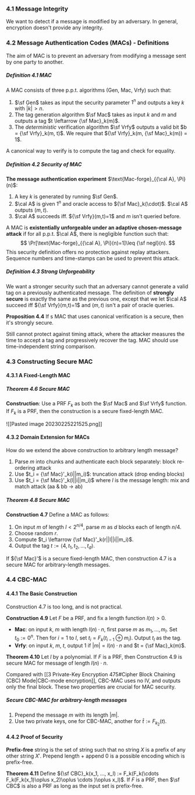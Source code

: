 ### 4.1 Message Integrity

We want to detect if a message is modified by an adversary.  In general, encryption doesn't provide any integrity.

### 4.2 Message Authentication Codes (MACs) - Definitions

The aim of MAC is to prevent an adversary from modifying a message sent by one party to another.

##### Definition 4.1 MAC

A MAC consists of three p.p.t. algorithms (Gen, Mac, Vrfy) such that:

1. $\sf Gen$ takes as input the security parameter $1^n$ and outputs a key $k$ with $|k| > n$.
2. The tag generation algorithm $\sf Mac$ takes as input $k$ and $m$ and outputs a tag $t \leftarrow {\sf Mac}_k(m)$.
3. The *deterministic* verification algorithm $\sf Vrfy$ outputs a valid bit $b = {\sf Vrfy}_k(m, t)$. We require that ${\sf Vrfy}_k(m, {\sf Mac}_k(m)) = 1$.

A canonical way to verify is to compute the tag and check for equality.

##### Definition 4.2 Security of MAC

**The message authentication experiment** $\text{Mac-forge}_{{\cal A}, \Pi}(n)$:

1. A key $k$ is generated by running $\sf Gen$.
2. $\cal A$ is given $1^n$ and oracle access to ${\sf Mac}_k(\cdot)$. $\cal A$ outputs $(m,t)$.
3. $\cal A$ succeeds iff. ${\sf Vrfy}(m,t)=1$ and $m$ isn't queried before.

A MAC is **existentially unforgeable under an adaptive chosen-message attack** if for all p.p.t. $\cal A$, there is negligible function such that:
$$
\Pr[\text{Mac-forge}_{{\cal A}, \Pi}(n)=1]\leq {\sf negl}(n).
$$
This security definition offers no protection against replay attackers. Sequence numbers and time-stamps can be used to prevent this attack.

##### Definition 4.3 Strong Unforgeability

We want a stronger security such that an adversary cannot generate a valid tag on a previously authenticated message. The definition of **strongly secure** is exactly the same as the previous one, except that we let $\cal A$ succeed iff ${\sf Vrfy}(m,t)=1$ and $(m,t)$ isn't a pair of oracle queries.

**Proposition 4.4** If s MAC that uses canonical verification is a secure, then it's strongly secure.

Still cannot protect against timing attack, where the attacker measures the time to accept a tag and progressively recover the tag. MAC should use time-independent string comparison.



### 4.3 Constructing Secure MAC

#### 4.3.1 A Fixed-Length MAC

##### Theorem 4.6 Secure MAC

**Construction**: Use a PRF $F_k$ as both the $\sf Mac$ and $\sf Vrfy$ function. If $F_k$ is a PRF, then the construction is a secure fixed-length MAC.

![[Pasted image 20230225221525.png]]

#### 4.3.2 Domain Extension for MACs

How do we extend the above construction to arbitrary length message?

1. Parse $m$ into chunks and authenticate each block separately: block re-ordering attack
2. Use $t_i = {\sf Mac}'_k(i||m_i)$: truncation attack (drop ending blocks)
3. Use $t_i = {\sf Mac}'_k(l||i||m_i)$ where $l$ is the message length: mix and match attack (aa & bb -> ab)

##### Theorem 4.8 Secure MAC

**Construction 4.7** Define a MAC as follows:

1. On input $m$ of length $l < 2^{n/4}$, parse $m$ as $d$ blocks each of length $n/4$.
2. Choose random $r$.
3. Compute $t_i \leftarrow {\sf Mac}'_k(r||l||i||m_i)$.
4. Output the tag $t := \langle 4, t_1, t_2, ...,t_d \rangle$.

If ${\sf Mac}'$ is a secure fixed-length MAC, then construction 4.7 is a secure MAC for arbitrary-length messages.



### 4.4 CBC-MAC

#### 4.4.1 The Basic Construction

Construction 4.7 is too long, and is not practical.

**Construction 4.9** Let $F$ be a PRF, and fix a length function $l(n) > 0$.

* **Mac**: on input $k$, $m$ with length $l(n)\cdot n$, first parse $m$ as $m_1, ..., m_l$. Set $t_0 := 0^n$. Then for $i = 1$ to $l$, set $t_i = F_k(t_{i-1} \oplus m_i)$. Output $t_l$ as the tag.
* **Vrfy**: on input $k$, $m$, $t$, output 1 if $|m| = l(n) \cdot n$ and $t = {\sf Mac}_k(m)$.

**Theorem 4.10** Let $l$ by a polynomial. If $F$ is a PRF, then Construction 4.9 is secure MAC for message of length $l(n) \cdot n$.

Compared with [[3 Private-Key Encryption 475#Cipher Block Chaining (CBC) Mode|CBC-mode encryption]], CBC-MAC uses no IV, and outputs only the final block. These two properties are crucial for MAC security.

##### Secure CBC-MAC for arbitrary-length messages

1. Prepend the message $m$ with its length $|m|$.
2. Use two private keys, one for CBC-MAC, another for $\hat t := F_{k_2}(t)$.

#### 4.4.2 Proof of Security

**Prefix-free** string is the set of string such that no string $X$ is a prefix of any other string $X'$. Prepend length + append 0 is a possible encoding which is prefix-free.

**Theorem 4.11** Define ${\sf CBC}_k(x_1, ..., x_l) := F_k(F_k(\cdots F_k(F_k(x_1)\oplus x_2)\oplus \cdots )\oplus x_l)$. If $F$ is a PRF, then $\sf CBC$ is also a PRF as long as the input set is prefix-free.

